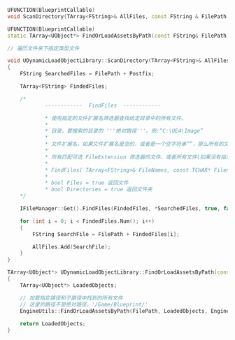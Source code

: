 ﻿```cpp
UFUNCTION(BlueprintCallable)
void ScanDirectory(TArray<FString>& AllFiles, const FString & FilePath, const FString& Postfix);

UFUNCTION(BlueprintCallable)
static TArray<UObject*> FindOrLoadAssetsByPath(const FString& FilePath);
```

```cpp
// 遍历文件夹下指定类型文件

void UDynamicLoadObjectLibrary::ScanDirectory(TArray<FString>& AllFiles, const FString & FilePath, const FString& Postfix)
{
	FString SearchedFiles = FilePath + Postfix;

	TArray<FString> FindedFiles;

	/*
			------------  FindFiles  ------------

			* 使用指定的文件扩展名筛选器查找给定目录中的所有文件。
			*
			* 目录，要搜索的目录的 '''绝对路径'''。例:“C:\UE4\Image”
			*
			* 文件扩展名，如果文件扩展名是空的，或者是一个空字符串“”，那么所有的文件都会被找到。
			*
			* 所有匹配可选 FileExtension 筛选器的文件，或者所有文件(如果没有指定)。
			*
			* FindFiles( TArray<FString>& FileNames, const TCHAR* Filename, bool Files, bool Directories)
			*
			* bool Files = true 返回文件
			* bool Directories = true 返回文件夹
	*/

	IFileManager::Get().FindFiles(FindedFiles, *SearchedFiles, true, false);

	for (int i = 0; i < FindedFiles.Num(); i++)
	{
		FString SearchFile = FilePath + FindedFiles[i];

		AllFiles.Add(SearchFile);
	}
}
```

```cpp
TArray<UObject*> UDynamicLoadObjectLibrary::FindOrLoadAssetsByPath(const FString& FilePath)
{
	TArray<UObject*> LoadedObjects;

	// 加载指定路径和子路径中找到的所有文件
	// 这里的路径不是绝对路径，'/Game/Blueprint/'
	EngineUtils::FindOrLoadAssetsByPath(FilePath, LoadedObjects, EngineUtils::ATL_Regular);
	
	return LoadedObjects;
}
```


